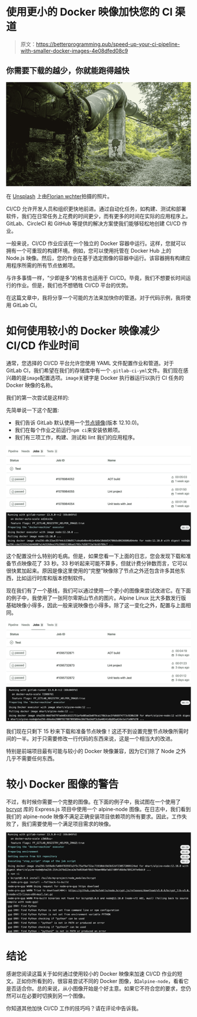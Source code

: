 # 使用更小的 Docker 映像加快您的 CI 渠道

> 原文：<https://betterprogramming.pub/speed-up-your-ci-pipeline-with-smaller-docker-images-4e08dfed08c9>

## 你需要下载的越少，你就能跑得越快

![](img/3061af41ccaba051d5bdf89c4d21911d.png)

在 [Unsplash](https://unsplash.com?utm_source=medium&utm_medium=referral) 上由[Florian wchter](https://unsplash.com/@allodium?utm_source=medium&utm_medium=referral)拍摄的照片。

CI/CD 允许开发人员和组织更快地前进。通过自动化任务，如构建、测试和部署软件，我们在日常任务上花费的时间更少，而有更多的时间在实际的应用程序上。GitLab、CircleCI 和 GitHub 等提供的解决方案使我们能够轻松地创建 CI/CD 作业。

一般来说，CI/CD 作业应该在一个独立的 Docker 容器中运行。这样，您就可以拥有一个可重现的构建环境。例如，您可以使用托管在 Docker Hub 上的 Node.js 映像。然后，您的作业在基于选定图像的容器中运行。该容器拥有构建应用程序所需的所有节点依赖项。

与许多事情一样，“少即是多”的格言也适用于 CI/CD。毕竟，我们不想要长时间运行的作业。但是，我们也不想牺牲 CI/CD 平台的优势。

在这篇文章中，我将分享一个可能的方法来加快你的管道。对于代码示例，我将使用 GitLab CI。

# 如何使用较小的 Docker 映像减少 CI/CD 作业时间

通常，您选择的 CI/CD 平台允许您使用 YAML 文件配置作业和管道。对于 GitLab CI，我们希望在我们的存储库中有一个`.gitlab-ci-yml`文件。我们现在感兴趣的是`image`配置选项。`image`关键字是 Docker 执行器运行以执行 CI 任务的 Docker 映像的名称。

我们的第一次尝试是这样的:

先简单说一下这个配置:

*   我们告诉 GitLab 默认使用一个[节点镜像](https://github.com/nodejs/docker-node)(版本 12.10.0)。
*   我们在每个作业之前运行`npm ci`来安装依赖项。
*   我们有三项工作，构建、测试和 lint 我们的应用程序。

![](img/ec050452e746126621548ce8442b20f2.png)![](img/f28967ac4d5090631f027bc3b6b7440f.png)

这个配置没什么特别的毛病。但是，如果您看一下上面的日志，您会发现下载和准备节点映像花了 33 秒。33 秒听起来可能不算多，但就计费分钟数而言，它可以很快累加起来。原因是像这里使用的“完整”映像除了节点之外还包含许多其他东西，比如运行时库和版本控制软件。

现在我们有了一个基线，我们可以通过使用一个更小的图像来尝试改进它。在下面的例子中，我使用了一张阿尔卑斯山节点的图片。Alpine Linux 比大多数发行版基础映像小得多，因此一般来说映像也小得多。除了这一变化之外，配置与上面相同。

![](img/2235164d8c5f0dff97dcdaf44d2d8fa2.png)![](img/3a8b5107c222cc6c0e42fce23dbdf13a.png)

我们现在只剩下 15 秒来下载和准备节点映像！这还不到设置完整节点映像所需时间的一半。对于只需要修改一行代码的东西来说，这是一个相当大的改进。

特别是前端项目最有可能与较小的 Docker 映像兼容，因为它们除了 Node 之外几乎不需要任何东西。

# 较小 Docker 图像的警告

不过，有时候你需要一个完整的图像。在下面的例子中，我试图在一个使用了 [bcrypt](https://github.com/kelektiv/node.bcrypt.js) 库的 Express.js 项目中使用一个 alpine-node 图像。在日志中，我们看到我们的 alpine-node 映像不满足正确安装项目依赖项的所有要求。因此，工作失败了，我们需要使用一个满足项目需求的映像。

![](img/b7937d3ce21dc10604b42eea2743cbcb.png)

# 结论

感谢您阅读这篇关于如何通过使用较小的 Docker 映像来加速 CI/CD 作业的短文。正如你所看到的，很容易尝试不同的 Docker 图像，如`alpine-node`，看看它是否适合你。总的来说，从小图像开始是个好主意。如果它不符合您的要求，您仍然可以在必要时切换到另一个图像。

你知道其他加快 CI/CD 工作的技巧吗？请在评论中告诉我。